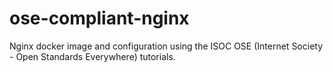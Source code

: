 # ose-compliant-nginx
Nginx docker image and configuration using the ISOC OSE (Internet Society - Open Standards Everywhere) tutorials.
